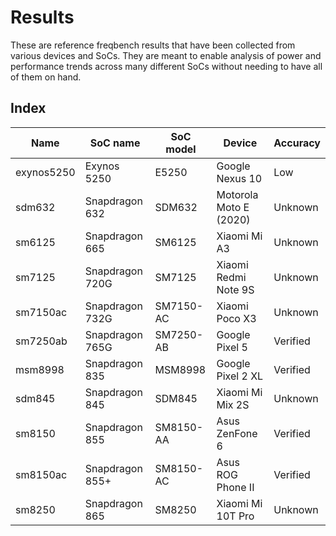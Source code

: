 # Results

These are reference freqbench results that have been collected from various devices and SoCs. They are meant to enable analysis of power and performance trends across many different SoCs without needing to have all of them on hand.

## Index

| Name | SoC name | SoC model | Device | Accuracy |
| ---- | -------- | --------- | ------ | -------- |
| exynos5250 | Exynos 5250 | E5250 | Google Nexus 10 | Low |
| sdm632 | Snapdragon 632 | SDM632 | Motorola Moto E (2020) | Unknown |
| sm6125 | Snapdragon 665 | SM6125 | Xiaomi Mi A3 | Unknown |
| sm7125 | Snapdragon 720G | SM7125 | Xiaomi Redmi Note 9S | Unknown |
| sm7150ac | Snapdragon 732G | SM7150-AC | Xiaomi Poco X3 | Unknown |
| sm7250ab | Snapdragon 765G | SM7250-AB | Google Pixel 5 | Verified |
| msm8998 | Snapdragon 835 | MSM8998 | Google Pixel 2 XL | Verified |
| sdm845 | Snapdragon 845 | SDM845 | Xiaomi Mi Mix 2S | Unknown |
| sm8150 | Snapdragon 855 | SM8150-AA | Asus ZenFone 6 | Verified |
| sm8150ac | Snapdragon 855+ | SM8150-AC | Asus ROG Phone II | Verified |
| sm8250 | Snapdragon 865 | SM8250 | Xiaomi Mi 10T Pro | Unknown |
